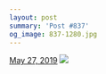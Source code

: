 ```yaml
---
layout: post
summary: 'Post #837'
og_image: 837-1280.jpg
---
```


<p>
  <time>
    <a href="/837">May 27, 2019</a>
  </time>
  <a href="/837">
    <img src="{{ site.assets_url }}/837-640.jpg" srcset="{{ site.assets_url }}/837-320.jpg 320w, {{ site.assets_url }}/837-640.jpg 640w, {{ site.assets_url }}/837-960.jpg 960w, {{ site.assets_url }}/837-1280.jpg 1280w" sizes="(min-width: 700px) 50vw, calc(100vw - 2rem)" />
  </a>
</p>
